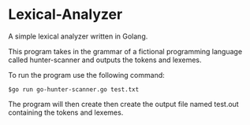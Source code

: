 # Lexical-Analyzer
A simple lexical analyzer written in Golang. 

This program takes in the grammar of a fictional programming language called hunter-scanner and outputs the tokens and lexemes.

To run the program use the following command:

```
$go run go-hunter-scanner.go test.txt
```
The program will then create then create the output file named test.out containing the tokens and lexemes. 
